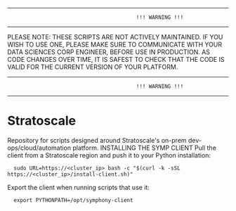 ********************************************************************************************************
                                             !!! WARNING !!!
********************************************************************************************************
 PLEASE NOTE: THESE SCRIPTS ARE NOT ACTIVELY MAINTAINED. 
 IF YOU WISH TO USE ONE, PLEASE MAKE SURE TO COMMUNICATE WITH YOUR DATA SCIENCES CORP ENGINEER, 
 BEFORE USE IN PRODUCTION. AS CODE CHANGES OVER TIME, IT IS SAFEST TO CHECK THAT THE CODE IS VALID
 FOR THE CURRENT VERSION OF YOUR PLATFORM.
********************************************************************************************************
                                             !!! WARNING !!!
********************************************************************************************************



# Stratoscale
Repository for scripts designed around Stratoscale's on-prem dev-ops/cloud/automation platform.
                                          INSTALLING THE SYMP CLIENT
Pull the client from a Stratoscale region and push it to your Python installation:
```
  sudo URL=https://<cluster_ip> bash -c "$(curl -k -sSL https://<cluster_ip>/install-client.sh)"
```
Export the client when running scripts that use it:
```
  export PYTHONPATH=/opt/symphony-client
```
